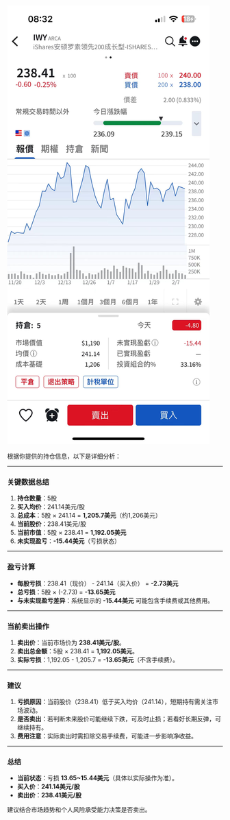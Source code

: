 ![](images/2025-02-13-10-20-55.png)

根据你提供的持仓信息，以下是详细分析：

---

### **关键数据总结**
1. **持仓数量**：5股  
2. **买入均价**：241.14美元/股  
3. **总成本**：5股 × 241.14 = **1,205.7美元**（约1,206美元）  
4. **当前股价**：238.41美元/股  
5. **当前市值**：5股 × 238.41 = **1,192.05美元**  
6. **未实现盈亏**：**-15.44美元**（亏损状态）  

---

### **盈亏计算**
- **每股亏损**：238.41（现价） - 241.14（买入价） = **-2.73美元**  
- **总亏损**：5股 × (-2.73) = **-13.65美元**  
- **与未实现盈亏差异**：系统显示的 **-15.44美元** 可能包含手续费或其他费用。

---

### **当前卖出操作**
1. **卖出价**：当前市场价为 **238.41美元/股**。  
2. **卖出总金额**：5股 × 238.41 = **1,192.05美元**。  
3. **实际亏损**：1,192.05 - 1,205.7 = **-13.65美元**（不含手续费）。

---

### **建议**
1. **亏损原因**：当前股价（238.41）低于买入均价（241.14），短期持有需关注市场波动。  
2. **是否卖出**：若判断未来股价可能继续下跌，可及时止损；若看好长期反弹，可继续持有。  
3. **费用注意**：实际卖出时需扣除交易手续费，可能进一步影响净收益。

---

### **总结**
- **当前状态**：亏损 **13.65~15.44美元**（具体以实际操作为准）。  
- **买入价**：**241.14美元/股**  
- **卖出价**：**238.41美元/股**  

建议结合市场趋势和个人风险承受能力决策是否卖出。
